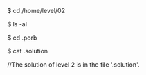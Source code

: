 $ cd /home/level/02

$ ls -al

$ cd .porb

$ cat .solution

//The solution of level 2 is in the file '.solution'.